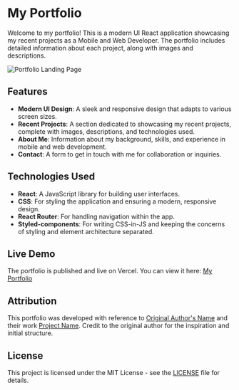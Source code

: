 # My Portfolio

Welcome to my portfolio! This is a modern UI React application showcasing my recent projects as a Mobile and Web Developer. The portfolio includes detailed information about each project, along with images and descriptions.

![Portfolio Landing Page](./path/to/landing-page-image.png)

## Features

- **Modern UI Design**: A sleek and responsive design that adapts to various screen sizes.
- **Recent Projects**: A section dedicated to showcasing my recent projects, complete with images, descriptions, and technologies used.
- **About Me**: Information about my background, skills, and experience in mobile and web development.
- **Contact**: A form to get in touch with me for collaboration or inquiries.

## Technologies Used

- **React**: A JavaScript library for building user interfaces.
- **CSS**: For styling the application and ensuring a modern, responsive design.
- **React Router**: For handling navigation within the app.
- **Styled-components**: For writing CSS-in-JS and keeping the concerns of styling and element architecture separated.

## Live Demo

The portfolio is published and live on Vercel. You can view it here: [My Portfolio](https://janani-withana-portfolio.vercel.app/)

## Attribution

This portfolio was developed with reference to [Original Author's Name](https://github.com/vinodjangid07) and their work [Project Name](https://github.com/vinodjangid07/vinodjangid07.github.io). Credit to the original author for the inspiration and initial structure.

## License

This project is licensed under the MIT License - see the [LICENSE](LICENSE) file for details.
